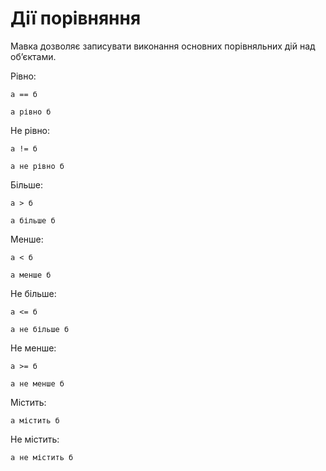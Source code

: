 # Дії порівняння

<subject>Мавка</subject> дозволяє записувати виконання основних порівняльних дій над обʼєктами.

Рівно:

```мавка
а == б
```

```мавка
а рівно б
```

Не рівно:

```мавка
а != б
```

```мавка
а не рівно б
```

Більше:

```мавка
а > б
```

```мавка
а більше б
```

Менше:

```мавка
а < б
```

```мавка
а менше б
```

Не більше:

```мавка
а <= б
```

```мавка
а не більше б
```

Не менше:

```мавка
а >= б
```

```мавка
а не менше б
```

Містить:

```мавка
а містить б
```

Не містить:

```мавка
а не містить б
```
